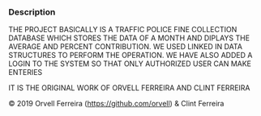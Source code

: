 ### Description
THE PROJECT BASICALLY IS A TRAFFIC POLICE FINE COLLECTION DATABASE WHICH STORES THE DATA OF A MONTH AND DIPLAYS THE AVERAGE AND PERCENT CONTRIBUTION. WE USED LINKED IN DATA STRUCTURES TO PERFORM THE OPERATION. WE HAVE ALSO ADDED A LOGIN TO THE SYSTEM SO THAT ONLY AUTHORIZED USER CAN MAKE ENTERIES 

IT IS THE ORIGINAL WORK OF ORVELL FERREIRA AND CLINT FERREIRA

 © 2019 Orvell Ferreira (https://github.com/orvell) & Clint Ferreira
